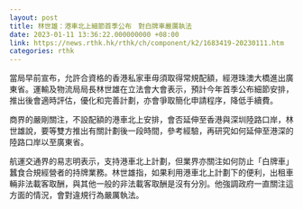 ```yaml
---
layout: post
title: 林世雄：港車北上細節首季公布　對白牌車嚴厲執法
date: 2023-01-11 13:36:22.000000000 +08:00
link: https://news.rthk.hk/rthk/ch/component/k2/1683419-20230111.htm
categories: rthk
---
```


當局早前宣布，允許合資格的香港私家車毋須取得常規配額，經港珠澳大橋進出廣東省。運輸及物流局局長林世雄在立法會大會表示，預計今年首季公布細節安排，推出後會適時評估，優化和完善計劃，亦會爭取簡化申請程序，降低手續費。

商界的嚴剛關注，不設配額的港車北上安排，會否延伸至香港與深圳陸路口岸，林世雄說，要等雙方推出有關計劃後一段時間，參考經驗，再研究如何延伸至港深的陸路口岸以至廣東省。

航運交通界的易志明表示，支持港車北上計劃，但業界亦關注如何防止「白牌車」蠶食合規經營者的持牌業務。林世雄指，如果利用港車北上計劃下的便利，出租車輛非法載客取酬，與其他一般的非法載客取酬是沒有分別。他強調政府一直關注這方面的情況，會對違規行為嚴厲執法。

